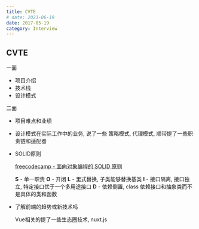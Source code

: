 ```yaml
---
title: CVTE
# date: 2023-06-19
date: 2017-05-19
category: Interview
---
```


## CVTE

一面

- 项目介绍
- 技术栈
- 设计模式

二面

- 项目难点和业绩
- 设计模式在实际工作中的业务, 说了一些 策略模式, 代理模式, 顺带提了一些职责链和适配器
- SOLID原则

  [freecodecamp - 面向对象编程的 SOLID 原则](https://www.freecodecamp.org/chinese/news/solid-principles/)

  **S** - 单一职责
  **O** - 开闭
  **L** - 里式替换, 子类能够替换基类
  **I** - 接口隔离, 接口独立, 特定接口优于一个多用途接口
  **D** - 依赖倒置, class 依赖接口和抽象类而不是具体的类和函数

- 了解前端的趋势或新技术吗

  Vue相关的提了一些生态圈技术, nuxt.js

